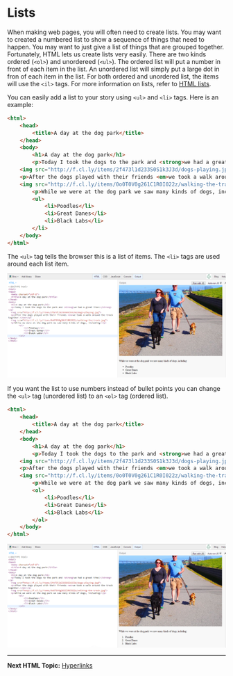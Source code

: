 # Lists

When making web pages, you will often need to create lists.  You may want to created a numbered list to show a sequence of things that need to happen.  You may want to just give a list of things that are grouped together.  Fortunately, HTML lets us create lists very easily.  There are two kinds ordered (`<ol>`) and unordereed (`<ul>`).  The ordered list will put a number in front of each item in the list.  An unordered list will simply put a large dot in fron of each item in the list.  For both ordered and unordered list, the items will use the `<il>` tags.  For more information on lists, refer to [HTML lists](http://www.w3schools.com/html/html_lists.asp). 

You can easily add a list to your story using `<ul>` and `<li>` tags. Here is an example:

```html
<html>
	<head>
		<title>A day at the dog park</title>
	</head>
	<body>
		<h1>A day at the dog park</h1>
		<p>Today I took the dogs to the park and <strong>we had a great time!</strong></p>
    <img src="http://f.cl.ly/items/2f473l1d233S0S1k3J3d/dogs-playing.jpg">
    <p>After the dogs played with their friends <em>we took a walk around the track together.</em></p>
    <img src="http://f.cl.ly/items/0o0T0V0g261C1R0I022z/walking-the-track.jpg">
		<p>While we were at the dog park we saw many kinds of dogs, including:</p>
		<ul>
			<li>Poodles</li>
			<li>Great Danes</li>
			<li>Black Labs</li>
		</li>
	</body>
</html>
```

The `<ul>` tag tells the browser this is a list of items. The `<li>` tags are used around each list item.

![Story with list of dogs](https://raw.githubusercontent.com/TriValleyCoderDojo/beginner-web/master/screenshots/jsbin_adding_unordered_list.png)

If you want the list to use numbers instead of bullet points you can change the `<ul>` tag (unordered list) to an `<ol>` tag (ordered list).

```html
<html>
	<head>
		<title>A day at the dog park</title>
	</head>
	<body>
		<h1>A day at the dog park</h1>
		<p>Today I took the dogs to the park and <strong>we had a great time!</strong></p>
    <img src="http://f.cl.ly/items/2f473l1d233S0S1k3J3d/dogs-playing.jpg">
    <p>After the dogs played with their friends <em>we took a walk around the track together.</em></p>
    <img src="http://f.cl.ly/items/0o0T0V0g261C1R0I022z/walking-the-track.jpg">
		<p>While we were at the dog park we saw many kinds of dogs, including:</p>
		<ol>
			<li>Poodles</li>
			<li>Great Danes</li>
			<li>Black Labs</li>
		</ol>
	</body>
</html>
```

![Story with ordered list](https://raw.githubusercontent.com/TriValleyCoderDojo/beginner-web/master/screenshots/jsbin_adding_ordered_list.png)

-----------------------

**Next HTML Topic:** [Hyperlinks](https://github.com/TriValleyCoderDojo/beginner-web/tree/master/session1/08-links)
